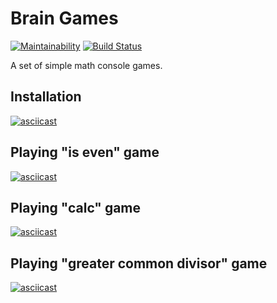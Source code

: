 # Brain Games

[![Maintainability](https://api.codeclimate.com/v1/badges/0fd1ea51124f8e640a1e/maintainability)](https://codeclimate.com/github/gudzii-ov/php-project-lvl1/maintainability)
[![Build Status](https://travis-ci.org/gudzii-ov/php-project-lvl1.svg?branch=master)](https://travis-ci.org/gudzii-ov/php-project-lvl1)

A set of simple math console games.

## Installation

[![asciicast](https://asciinema.org/a/254424.png)](https://asciinema.org/a/254424)

## Playing "is even" game

[![asciicast](https://asciinema.org/a/256006.png)](https://asciinema.org/a/256006)

## Playing "calc" game

[![asciicast](https://asciinema.org/a/256020.png)](https://asciinema.org/a/256020)

## Playing "greater common divisor" game

[![asciicast](https://asciinema.org/a/256095.png)](https://asciinema.org/a/256095)